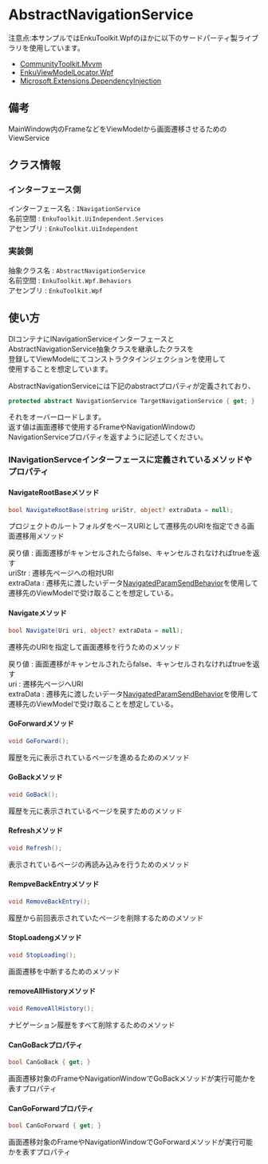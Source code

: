 # AbstractNavigationService

注意点:本サンプルではEnkuToolkit.Wpfのほかに以下のサードパーティ製ライブラリを使用しています。

- [CommunityToolkit.Mvvm](https://www.nuget.org/packages/CommunityToolkit.Mvvm)
- [EnkuViewModelLocator.Wpf](https://www.nuget.org/packages/EnkuViewModelLocator.Wpf)
- [Microsoft.Extensions.DependencyInjection](https://www.nuget.org/packages/Microsoft.Extensions.DependencyInjection/8.0.0-preview.1.23110.8)

## 備考

MainWindow内のFrameなどをViewModelから画面遷移させるためのViewService



## クラス情報

### インターフェース側

インターフェース名 : `INavigationService`<br/>名前空間 : `EnkuToolkit.UiIndependent.Services`<br/>アセンブリ : `EnkuToolkit.UiIndependent`<br/>

### 実装側

抽象クラス名 : `AbstractNavigationService`<br/>名前空間 : `EnkuToolkit.Wpf.Behaviors`<br/>アセンブリ : `EnkuToolkit.Wpf`<br/>



## 使い方

DIコンテナにINavigationServiceインターフェースと<br/>AbstractNavigationService抽象クラスを継承したクラスを<br/>登録してViewModelにてコンストラクタインジェクションを使用して<br/>使用することを想定しています。



AbstractNavigationServiceには下記のabstractプロパティが定義されており、

```c#
protected abstract NavigationService TargetNavigationService { get; }
```

それをオーバーロードします。<br/>返す値は画面遷移で使用するFrameやNavigationWindowの<br/>NavigationServiceプロパティを返すように記述してください。

### INavigationServceインターフェースに定義されているメソッドやプロパティ

#### NavigateRootBaseメソッド

```c#
bool NavigateRootBase(string uriStr, object? extraData = null);
```

プロジェクトのルートフォルダをベースURIとして遷移先のURIを指定できる画面遷移用メソッド

戻り値 : 画面遷移がキャンセルされたらfalse、キャンセルされなければtrueを返す<br/>uriStr : 遷移先ページへの相対URI<br/>extraData : 遷移先に渡したいデータ[NavigatedParamSendBehavior](https://github.com/StdEnku/EnkuToolkitExamples/tree/main/11.NavigatedParamSendBehavior)を使用して遷移先のViewModelで受け取ることを想定している。



#### Navigateメソッド

```c#
bool Navigate(Uri uri, object? extraData = null);
```

遷移先のURIを指定して画面遷移を行うためのメソッド

戻り値 : 画面遷移がキャンセルされたらfalse、キャンセルされなければtrueを返す<br/>uri : 遷移先ページへURI<br/>extraData : 遷移先に渡したいデータ[NavigatedParamSendBehavior](https://github.com/StdEnku/EnkuToolkitExamples/tree/main/11.NavigatedParamSendBehavior)を使用して遷移先のViewModelで受け取ることを想定している。



#### GoForwardメソッド

```c#
void GoForward();
```

履歴を元に表示されているページを進めるためのメソッド



#### GoBackメソッド

```c#
void GoBack();
```

履歴を元に表示されているページを戻すためのメソッド



#### Refreshメソッド

```c#
void Refresh();
```

表示されているページの再読み込みを行うためのメソッド



#### RempveBackEntryメソッド

```c#
void RemoveBackEntry();
```

履歴から前回表示されていたページを削除するためのメソッド



#### StopLoadengメソッド

```c#
void StopLoading();
```

画面遷移を中断するためのメソッド



#### removeAllHistoryメソッド

```c#
void RemoveAllHistory();
```

ナビゲーション履歴をすべて削除するためのメソッド



#### CanGoBackプロパティ

```c#
bool CanGoBack { get; }
```

画面遷移対象のFrameやNavigationWindowでGoBackメソッドが実行可能かを表すプロパティ



#### CanGoForwardプロパティ

```c#
bool CanGoForward { get; }
```

画面遷移対象のFrameやNavigationWindowでGoForwardメソッドが実行可能かを表すプロパティ
